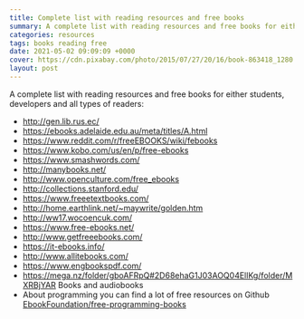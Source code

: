 ```yaml
---
title: Complete list with reading resources and free books
summary: A complete list with reading resources and free books for either students, developers and all types of readers
categories: resources
tags: books reading free
date: 2021-05-02 09:09:09 +0000
cover: https://cdn.pixabay.com/photo/2015/07/27/20/16/book-863418_1280.jpg
layout: post
---
```


A complete list with reading resources and free books for either students, developers and all types of readers:

- <http://gen.lib.rus.ec/>
- <https://ebooks.adelaide.edu.au/meta/titles/A.html>
- <https://www.reddit.com/r/freeEBOOKS/wiki/febooks>
- <https://www.kobo.com/us/en/p/free-ebooks>
- <https://www.smashwords.com/>
- <http://manybooks.net/>
- <http://www.openculture.com/free_ebooks>
- <http://collections.stanford.edu/>
- <https://www.freeetextbooks.com/>
- <http://home.earthlink.net/~maywrite/golden.htm>
- <http://ww17.wocoencuk.com/>
- <https://www.free-ebooks.net/>
- <http://www.getfreeebooks.com/>
- <https://it-ebooks.info/>
- <http://www.allitebooks.com/>
- <https://www.engbookspdf.com/>
- <https://mega.nz/folder/gboAFRpQ#2D68ehaG1J03AOQ04EllKg/folder/MXRBjYAR> Books and audiobooks
- About programming you can find a lot of free resources on Github [EbookFoundation/free-programming-books](https://github.com/EbookFoundation/free-programming-books)
